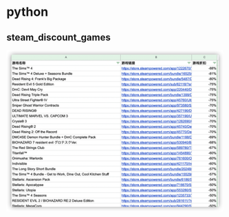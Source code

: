 # python
## steam_discount_games
![CSV_screenshot](https://github.com/spacerockman/python/blob/master/images/steam_discount_games/csv_shot.png)
